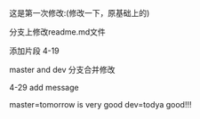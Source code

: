 这是第一次修改:(修改一下，原基础上的)

分支上修改readme.md文件

添加片段 4-19

master and dev 分支合并修改

4-29 add message

master=tomorrow is very good   dev=todya good!!!
